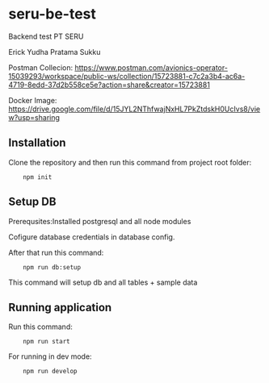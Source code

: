 # seru-be-test

Backend test PT SERU

Erick Yudha Pratama Sukku

Postman Collecion: https://www.postman.com/avionics-operator-15039293/workspace/public-ws/collection/15723881-c7c2a3b4-ac6a-4719-8edd-37d2b558ce5e?action=share&creator=15723881

Docker Image: https://drive.google.com/file/d/15JYL2NThfwajNxHL7PkZtdskH0UcIvs8/view?usp=sharing

## Installation

Clone the repository and then run this command from project root folder:

        npm init


## Setup DB

Prerequsites:Installed postgresql and all node modules

Cofigure database credentials in database config.

After that run this command:

        npm run db:setup

This command will setup db and all tables + sample data

## Running application

Run this command:

        npm run start

For running in dev mode:

        npm run develop
